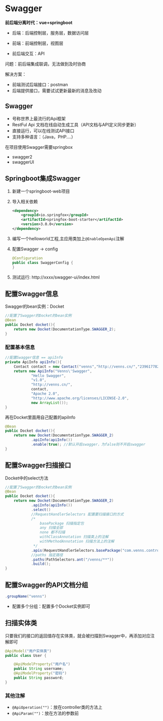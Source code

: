 # Swagger

**前后端分离时代：vue+springboot**

- 后端：后端控制层，服务层，数据访问层
- 前端：前端控制层，视图层

- 前后端交互：API

问题：前后端集成联调，无法做到及时协商

解决方案：

- 前端测试后端接口：postman
- 后端提供接口，需要试试更新最新的消息及改动

## Swagger

- 号称世界上最流行的Api框架
- RestFul Api 文档在线自动生成工具（API文档与API定义同步更新）
- 直接运行，可以在线测试API接口
- 支持多种语言：（Java，PHP....）

在项目使用Swagger需要springbox

- swagger2
- swaggerUI

## Springboot集成Swagger

1. 新建一个springboot-web项目

2. 导入相关依赖

	```xml
	<dependency>
	    <groupId>io.springfox</groupId>
	    <artifactId>springfox-boot-starter</artifactId>
	    <version>3.0.0</version>
	</dependency>
	```

3. 编写一个helloworld工程,主应用类加上`@EnableOpenApi`注解

4. 配置Swagger -> config

	```java
	@Configuration
	public class SwaggerConfig {
	}
	```

5. 测试运行: http://xxxx/swagger-ui/index.html

## 配置Swagger信息

Swagger的bean实例：Docket

```java
//配置了Swagger的Docket的bean实例
@Bean
public Docket docket(){
    return new Docket(DocumentationType.SWAGGER_2);
}
```

### 配置基本信息

```java
//配置Swagger信息 == apiInfo
private ApiInfo apiInfo(){
    Contact contact = new Contact("venns","http://venns.cn/","2396177829@qq.com");
    return new ApiInfo("Venns\'Swagger",
            "Hello Swagger",
            "v1.0",
            "http://venns.cn/",
            contact,
            "Apache 2.0",
            "http://www.apache.org/licenses/LICENSE-2.0",
            new ArrayList());
}
```

再在Docket里面用自己配置的apiInfo

```java
@Bean
public Docket docket(){
    return new Docket(DocumentationType.SWAGGER_2)
            .apiInfo(apiInfo())
        	.enable(true); //默认开启swagger，为false则不开启swagger
}
```

## 配置Swagger扫描接口

Docket中的select方法

```java
//配置了Swagger的Docket的bean实例
@Bean
public Docket docket(){
    return new Docket(DocumentationType.SWAGGER_2)
            .apiInfo(apiInfo())
            .select()
            //RequestHandlerSelectors 配置要扫描接口的方式
            /*
                basePackage 扫描指定包
                any 扫描全部
                none 都不扫描
                withClassAnnotation 扫描类上的注解
                withMethodAnnotation 扫描方法上的注解
             */
            .apis(RequestHandlerSelectors.basePackage("com.venns.controller"))
            //paths 指定路径
            .paths(PathSelectors.ant("/venns/**"))
            .build();
}
```

## 配置Swagger的API文档分组

```java
.groupName("venns")
```

- 配置多个分组：配置多个Docket实例即可

## 扫描实体类

只要我们的接口的返回值存在实体类，就会被扫描到Swagger中，再添加对应注解即可

```java
@ApiModel("用户实体类")
public class User {

    @ApiModelProperty("用户名")
    public String username;
    @ApiModelProperty("密码")
    public String password;
}
```

### 其他注解

- `@ApiOperation("")`：放在controller类的方法上
- `@ApiParam("")`：放在方法的参数前